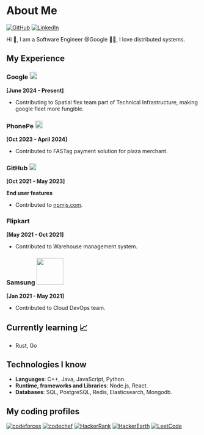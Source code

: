 # About Me

[![GitHub](https://img.shields.io/badge/GitHub-%40raashidanwar-239a3b.svg)](https://github.com/raashidanwar)
[![LinkedIn](https://img.shields.io/badge/Linkedin-%40raashidanwar-0c66c3.svg)](https://www.linkedin.com/in/raashidanwar/)

Hi 👋, I am a Software Engineer @Google 👨‍💻, I love distributed systems.

## My Experience
### Google  <img src="https://github.com/user-attachments/assets/64d13e22-4571-4aa3-899d-b33168d3626b" width="19">

**[June 2024 - Present]**

- Contributing to Spatial flex team part of Technical Infrastructure, making google fleet more fungible.

### PhonePe <img src="https://github.com/user-attachments/assets/c6c6dc8d-4b82-484e-b8d0-b9e165ab5c7f" width="20">

**[Oct 2023 - April 2024]**

- Contributed to FASTag payment solution for plaza merchant.

### GitHub <img src="https://user-images.githubusercontent.com/35250507/213904052-e1df66a7-50b7-499d-84ab-659a5f8b6f28.png" width="19">
**[Oct 2021 - May 2023]**

****End user features****
- Contributed to [npmjs.com](https://www.npmjs.com)</a>.

### Flipkart <img src="https://user-images.githubusercontent.com/35250507/213914145-dda8cf25-b4c8-4a2b-87ff-13bdb06a7737.png" width="17">
**[May 2021 - Oct 2021]**

- Contributed to Warehouse management system.

### Samsung <img src="https://user-images.githubusercontent.com/35250507/213914039-a851c627-20b0-47d3-be78-7c5e8fb642c3.png" width="70">
**[Jan 2021 - May 2021]**

- Contributed to Cloud DevOps team.

## Currently learning 📈

- Rust, Go

## Technologies I know
- **Languages**: C++, Java, JavaScript, Python.
- **Runtime, frameworks and Libraries**: Node.js, React.
- **Databases**: SQL, PostgreSQL, Redis, Elasticsearch, Mongodb.

## My coding profiles
[![codeforces](https://img.shields.io/badge/codeforces-%40raashidanwar-0c66c3.svg)](https://codeforces.com/profile/raashidanwar)
[![codechef](https://img.shields.io/badge/codechef-%40raashidanwar-0c66c3.svg)](https://www.codechef.com/users/raashidanwar)
[![HackerRank](https://img.shields.io/badge/HackerRank-%40raashidanwar-0c66c3.svg)](https://www.hackerrank.com/raashidanwar?hr_r=1)
[![HackerEarth](https://img.shields.io/badge/HackerEarth-%40raashidanwar-0c66c3.svg)](https://www.hackerearth.com/@raashidanwar)
[![LeetCode](https://img.shields.io/badge/LeetCode-%40raashidanwar-0c66c3.svg)](https://leetcode.com/raashidanwar/)
